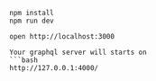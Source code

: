 ```
npm install
npm run dev
```

```
open http://localhost:3000

Your graphql server will starts on
```bash
http://127.0.0.1:4000/
```
```
